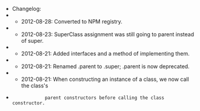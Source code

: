 * Changelog:
 *   - 2012-08-28: Converted to NPM registry.
 *   - 2012-08-23: SuperClass assignment was still going to parent instead of super.
 *   - 2012-08-21: Added interfaces and a method of implementing them.
 *   - 2012-08-21: Renamed .parent to .super; .parent is now deprecated.
 *   - 2012-08-21: When constructing an instance of a class, we now call the class's
 *                 parent constructors before calling the class constructor.
